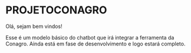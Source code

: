 # PROJETOCONAGRO
Olá, sejam bem vindos!

Esse é um modelo básico do chatbot que irá integrar a ferramenta da Conagro. Ainda está em fase de desenvolvimento e logo estará completo.

